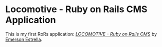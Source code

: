 # Locomotive - Ruby on Rails CMS Application

This is my first RoRs application: 
[*LOCOMOTIVE - Ruby on Rails CMS*](http://locomotive.possum-cms.com/)
by [Emerson Estrella](emerson.estrella@gmail.com).
